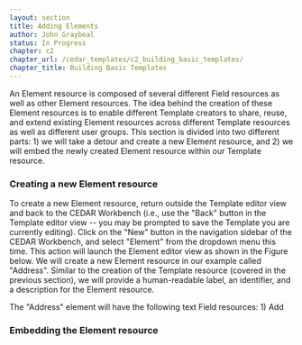 ```yaml
---
layout: section
title: Adding Elements
author: John Graybeal
status: In Progress
chapter: c2
chapter_url: /cedar_templates/c2_building_basic_templates/
chapter_title: Building Basic Templates
---
```


An Element resource is composed of several different Field resources as well as other Element resources. The idea behind the creation of these Element resources is to enable different Template creators to share, reuse, and extend existing Element resources across different Template resources as well as different user groups. This section is divided into two different parts: 1) we will take a detour and create a new Element resource, and 2) we will embed the newly created Element resource within our Template resource. 

### Creating a new Element resource
To create a new Element resource, return outside the Template editor view and back to the CEDAR Workbench (i.e., use the "Back" button in the Template editor view -- you may be prompted to save the Template you are currently editing). Click on the "New" button in the navigation sidebar of the CEDAR Workbench, and select "Element" from the dropdown menu this time. This action will launch the Element editor view as shown in the Figure below. We will create a new Element resource in our example called "Address". Similar to the creation of the Template resource (covered in the previous section), we will provide a human-readable label, an identifier, and a description for the Element resource. 

The "Address" element will have the following text Field resources: 1) Add

### Embedding the Element resource
